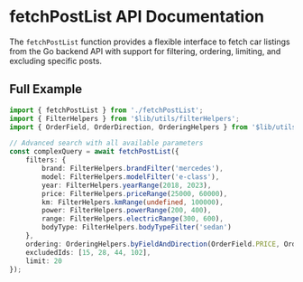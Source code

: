 # fetchPostList API Documentation

The `fetchPostList` function provides a flexible interface to fetch car listings from the Go backend API with support for filtering, ordering, limiting, and excluding specific posts.

## Full Example

```typescript
import { fetchPostList } from './fetchPostList';
import { FilterHelpers } from '$lib/utils/filterHelpers';
import { OrderField, OrderDirection, OrderingHelpers } from '$lib/utils/orderingHelpers';

// Advanced search with all available parameters
const complexQuery = await fetchPostList({
	filters: {
		brand: FilterHelpers.brandFilter('mercedes'),
		model: FilterHelpers.modelFilter('e-class'),
		year: FilterHelpers.yearRange(2018, 2023),
		price: FilterHelpers.priceRange(25000, 60000),
		km: FilterHelpers.kmRange(undefined, 100000),
		power: FilterHelpers.powerRange(200, 400),
		range: FilterHelpers.electricRange(300, 600),
		bodyType: FilterHelpers.bodyTypeFilter('sedan')
	},
	ordering: OrderingHelpers.byFieldAndDirection(OrderField.PRICE, OrderDirection.ASC),
	excludedIds: [15, 28, 44, 102],
	limit: 20
});
```
